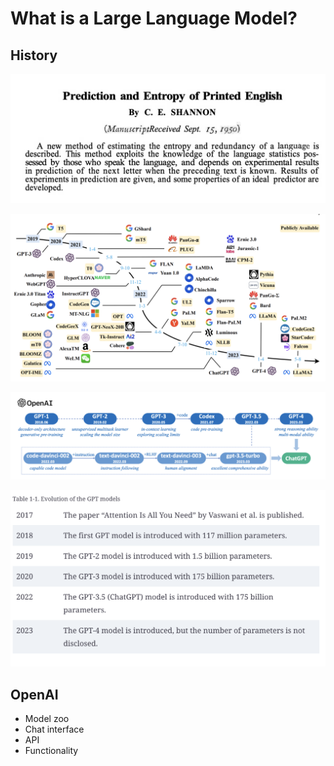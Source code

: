 # What is a Large Language Model?


## History

![alt text](./images/shannon-english-entropy.png "Entropy of English")

![alt text](./images/llm-survey-fig-2.png "Fig 2")

![alt text](./images/llm-survey-fig-3.png "Fig 3")

![alt text](./images/gpt-book-fig-1.png "Fig 4")

## OpenAI

- Model zoo
- Chat interface
- API
- Functionality
